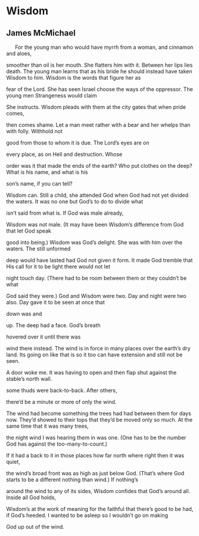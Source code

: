 # Wisdom
## James McMichael
      For the young man who would have
myrrh from a woman,
and cinnamon and aloes,

smoother than oil is her mouth. She flatters him with it.
Between her lips lies death.
The young man learns that as his bride he should instead have taken
Wisdom to him.
Wisdom is the words that figure her as

fear of the Lord.
She has seen Israel choose the ways of the oppressor.
The young men
Strangeness would claim

She instructs.
Wisdom pleads with them at the city gates that when
pride comes,

then comes shame.
Let a man meet rather
with a bear and her whelps
than with folly.
Withhold not

good from those to whom it is due.
The Lord’s eyes are on

every place,
as on
Hell and destruction. Whose

order was it
that made the ends of the earth?
Who put clothes on the deep?
What is his name, and what is his

son’s name,
if you can tell?

Wisdom can. Still a child,
she attended God when God had not yet
divided the waters.
It was no one but
God’s to do
to divide what

isn’t said
from what is.
If God was
male already,

Wisdom was not male.
(It may have been Wisdom’s
difference from God that let God speak

good into being.)
Wisdom
was God’s delight.
She was with him over the waters.
The still unformed

deep would have lasted
had God not given it form.
It made God tremble that His call for it to be
light there
would not let

night touch day. (There had to be room
between them
or they couldn’t be what

God said they were.)
God and
Wisdom were two.
Day and night were two also.
Day gave it to be seen at once that

down was
and

up.
The deep had a face.
God’s breath

hovered over it until there was

wind there instead.
The wind is in force in
many places over the earth’s dry land.
Its going
on like that
is so it too can have extension
and still not be seen.

A door woke me.
It was having to
open and then flap shut against
the stable’s north wall.

some thuds were back-to-back. After others,

there’d be
a minute or more of only the wind.

The wind had become something the trees had had between them for
days now.
They’d showed to their tops that they’d be moved
only so much.
At the same time that it was many trees,

the night wind I was hearing them in was
one. (One has to be the number
God has
against the too-many-to-count.)

If it had a back to it
in those places how far north where
right then it was quiet,

the wind’s broad front was as high as
just below God.
(That’s where God starts to be a different
nothing than wind.)
If nothing’s

around the wind to any of its sides,
Wisdom confides that
God’s around all. Inside all God holds,

Wisdom’s at the work of meaning for the faithful that there’s
good to be had,
if God’s heeded.
I wanted to be asleep so I wouldn’t go on making

God up out of the wind.